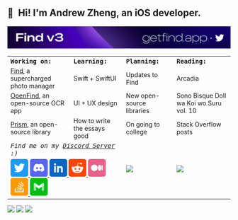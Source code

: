 ## 👋 Hi! I'm Andrew Zheng, an iOS developer. 

<a href="https://twitter.com/aheze0"><img src="https://raw.githubusercontent.com/aheze/aheze/master/Assets/Header.jpg" alt="Link to Twitter (@aheze0)"></a>

<table>
<tr>
<td colspan="2">
<strong><samp>Working on:</samp></strong>
</td>
<td colspan="2">
<strong><samp>Learning:</samp></strong>
</td>
<td colspan="2">
<strong><samp>Planning:</samp></strong>
</td>
<td colspan="2">
<strong><samp>Reading:</samp></strong>
</td>
</tr>

<tr>
<td colspan="2">
<a href="https://getfind.app">Find</a>, a supercharged photo manager
</td>
<td colspan="2">
Swift + SwiftUI
</td>
<td colspan="2">
Updates to Find
</td>
<td colspan="2">
Arcadia
</td>
</tr>



<tr>
<td colspan="2">
<a href="https://github.com/aheze/OpenFind">OpenFind</a>, an open-source OCR app
</td>
<td colspan="2">
UI + UX design
</td>
<td colspan="2">
New open-source libraries
</td>
<td colspan="2">
Sono Bisque Doll wa Koi wo Suru vol. 10
</td>
</tr>

<tr>
<td colspan="2">
<a href="https://github.com/aheze/Prism">Prism</a>, an open-source library
</td>
<td colspan="2">
How to write the essays good
</td>
<td colspan="2">
On going to college
</td>
<td colspan="2">
Stack Overflow posts
</td>
</tr>


  
<tr>
<td colspan="4">
<em><samp>Find me on my <a href="https://discord.gg/Pmq8fYcus2">Discord Server</a> :)</samp></em>
</td>

<td colspan="2" rowspan="2">
<a href="https://github-readme-stats.vercel.app/api?username=aheze&count_private=true&hide_border=true&title_color=008EEB&icon_color=008EEB&show_icons=true">
<img src="https://github-readme-stats.vercel.app/api?username=aheze&count_private=true&hide_border=true&title_color=008EEB&icon_color=008EEB&show_icons=true">
</a>
</td>
  
<td colspan="2" rowspan="2">
<a href="https://github-readme-stats.vercel.app/api/top-langs/?username=aheze&langs_count=8&layout=compact&hide_border=true&title_color=FF5600">
<img src="https://github-readme-stats.vercel.app/api/top-langs/?username=aheze&langs_count=8&layout=compact&hide_border=true&title_color=FF5600">
</a>
</td>


</td>
</tr>

<tr>
<td colspan="4">
<a href="https://twitter.com/aheze0">
<img src="https://raw.githubusercontent.com/aheze/aheze/master/Assets/Twitter.svg" width="40">
</a>
<a href="https://discord.gg/Pmq8fYcus2">
<img src="https://raw.githubusercontent.com/aheze/aheze/master/Assets/Discord.svg" width="40">
</a>
<a href="https://www.linkedin.com/in/aheze/">
<img src="https://raw.githubusercontent.com/aheze/aheze/master/Assets/LinkedIn.svg" width="40">
</a>
<a href="https://www.reddit.com/user/aheze">
<img src="https://raw.githubusercontent.com/aheze/aheze/master/Assets/Reddit.svg" width="40">
</a>
<a href="https://aheze.medium.com/">
<img src="https://raw.githubusercontent.com/aheze/aheze/master/Assets/Medium.svg" width="40">
</a>
<a href="https://stackoverflow.com/users/14351818/">
<img src="https://raw.githubusercontent.com/aheze/aheze/master/Assets/StackOverflow.svg" width="40">
</a>
<a href="mailto:aheze@getfind.app">
<img src="https://raw.githubusercontent.com/aheze/aheze/master/Assets/Email.svg" width="40">
</a>
</td>

</table>

<a href="https://discord.gg/Pmq8fYcus2"><img src="https://img.shields.io/discord/807790675998277672?color=00b035&label=Discord"></a> <a href="https://stackoverflow.com/users/14351818/aheze"><img src="https://img.shields.io/badge/Stack%20Overflow-20.2k-F47F24"></a> <a href="#"><img src="https://komarev.com/ghpvc/?username=aheze&color=007EEF&label=Profile%20Views"></a>

  





